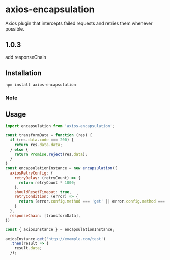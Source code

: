 # axios-encapsulation

Axios plugin that intercepts failed requests and retries them whenever possible.

## 1.0.3
add responseChain

## Installation

```bash
npm install axios-encapsulation
```

### Note


## Usage

```js
import encapsulation from 'axios-encapsulation';

const transformData = function (res) {
  if (res.data.code === 200) {
    return res.data.data;
  } else {
    return Promise.reject(res.data);
  }
}
const encapsulationInstance = new encapsulation({
  axiosRetryConfig: {
    retryDelay: (retryCount) => {
      return retryCount * 1000;
    },
    shouldResetTimeout: true,
    retryCondition: (error) => {
      return (error.config.method === 'get' || error.config.method === 'post');
    }
  },
  responseChain: [transformData],
})

const { axiosInstance } = encapsulationInstance;

axiosInstance.get('http://example.com/test')
  .then(result => {
    result.data;
  });

```